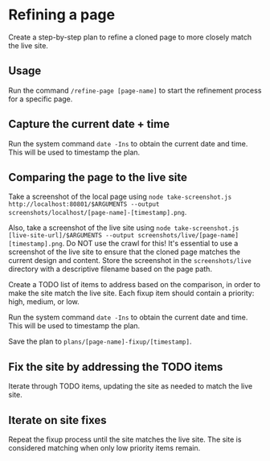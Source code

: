# Refining a page

Create a step-by-step plan to refine a cloned page to more closely match the live site.

## Usage

Run the command `/refine-page [page-name]` to start the refinement process for a specific page.

## Capture the current date + time

Run the system command `date -Ins` to obtain the current date and time. This will be used to timestamp the plan.

## Comparing the page to the live site

Take a screenshot of the local page using `node take-screenshot.js http://localhost:80801/$ARGUMENTS --output screenshots/localhost/[page-name]-[timestamp].png`.

Also, take a screenshot of the live site using `node take-screenshot.js [live-site-url]/$ARGUMENTS --output screenshots/live/[page-name][timestamp].png`. Do NOT use the crawl for this! It's essential to use a screenshot of the live site to ensure that the cloned page matches the current design and content. Store the screenshot in the `screenshots/live` directory with a descriptive filename based on the page path.

Create a TODO list of items to address based on the comparison, in order to make the site match the live site. Each fixup item should contain a priority: high, medium, or low.

Run the system command `date -Ins` to obtain the current date and time. This will be used to timestamp the plan.

Save the plan to `plans/[page-name]-fixup/[timestamp]`.

## Fix the site by addressing the TODO items

Iterate through TODO items, updating the site as needed to match the live site.

## Iterate on site fixes

Repeat the fixup process until the site matches the live site. The site is considered matching when only low priority items remain.
